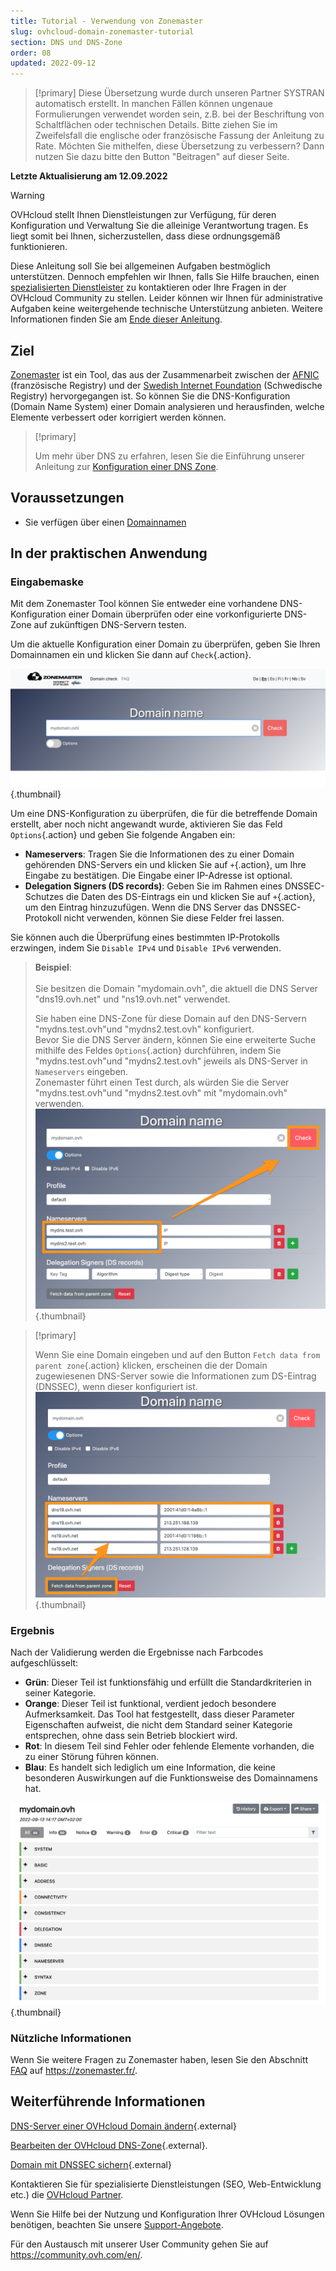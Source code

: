 ```yaml
---
title: Tutorial - Verwendung von Zonemaster
slug: ovhcloud-domain-zonemaster-tutorial
section: DNS und DNS-Zone
order: 08
updated: 2022-09-12
---
```


> [!primary]
> Diese Übersetzung wurde durch unseren Partner SYSTRAN automatisch erstellt. In manchen Fällen können ungenaue Formulierungen verwendet worden sein, z.B. bei der Beschriftung von Schaltflächen oder technischen Details. Bitte ziehen Sie im Zweifelsfall die englische oder französische Fassung der Anleitung zu Rate. Möchten Sie mithelfen, diese Übersetzung zu verbessern? Dann nutzen Sie dazu bitte den Button "Beitragen" auf dieser Seite.
>

**Letzte Aktualisierung am 12.09.2022**

> [!warning]
> OVHcloud stellt Ihnen Dienstleistungen zur Verfügung, für deren Konfiguration und Verwaltung Sie die alleinige Verantwortung tragen. Es liegt somit bei Ihnen, sicherzustellen, dass diese ordnungsgemäß funktionieren.
> 
> Diese Anleitung soll Sie bei allgemeinen Aufgaben bestmöglich unterstützen. Dennoch empfehlen wir Ihnen, falls Sie Hilfe brauchen, einen [spezialisierten Dienstleister](https://partner.ovhcloud.com/de/) zu kontaktieren oder Ihre Fragen in der OVHcloud Community zu stellen. Leider können wir Ihnen für administrative Aufgaben keine weitergehende technische Unterstützung anbieten. Weitere Informationen finden Sie am [Ende dieser Anleitung](#go-further).
>

## Ziel

[Zonemaster](https://zonemaster.net/) ist ein Tool, das aus der Zusammenarbeit zwischen der [AFNIC](https://www.afnic.fr/en/) (französische Registry) und der [Swedish Internet Foundation](https://internetstiftelsen.se/en/) (Schwedische Registry) hervorgegangen ist. So können Sie die DNS-Konfiguration (Domain Name System) einer Domain analysieren und herausfinden, welche Elemente verbessert oder korrigiert werden können.

> [!primary]
>
> Um mehr über DNS zu erfahren, lesen Sie die Einführung unserer Anleitung zur [Konfiguration einer DNS Zone](https://docs.ovh.com/de/domains/webhosting_bearbeiten_der_dns_zone/).

## Voraussetzungen

- Sie verfügen über einen [Domainnamen](https://www.ovhcloud.com/de/domains/)

## In der praktischen Anwendung

### Eingabemaske

Mit dem Zonemaster Tool können Sie entweder eine vorhandene DNS-Konfiguration einer Domain überprüfen oder eine vorkonfigurierte DNS-Zone auf zukünftigen DNS-Servern testen.

Um die aktuelle Konfiguration einer Domain zu überprüfen, geben Sie Ihren Domainnamen ein und klicken Sie dann auf `Check`{.action}.

![domains](images/zonemaster01.png){.thumbnail}

Um eine DNS-Konfiguration zu überprüfen, die für die betreffende Domain erstellt, aber noch nicht angewandt wurde, aktivieren Sie das Feld `Options`{.action} und geben Sie folgende Angaben ein:

- **Nameservers**: Tragen Sie die Informationen des zu einer Domain gehörenden DNS-Servers ein und klicken Sie auf `+`{.action}, um Ihre Eingabe zu bestätigen. Die Eingabe einer IP-Adresse ist optional.
- **Delegation Signers (DS records)**: Geben Sie im Rahmen eines DNSSEC-Schutzes die Daten des DS-Eintrags ein und klicken Sie auf `+`{.action}, um den Eintrag hinzuzufügen. Wenn die DNS Server das DNSSEC-Protokoll nicht verwenden, können Sie diese Felder frei lassen.

Sie können auch die Überprüfung eines bestimmten IP-Protokolls erzwingen, indem Sie `Disable IPv4` und `Disable IPv6` verwenden.

> **Beispiel**:<br><br> Sie besitzen die Domain "mydomain.ovh", die aktuell die DNS Server "dns19.ovh.net" und "ns19.ovh.net" verwendet. 
>
> Sie haben eine DNS-Zone für diese Domain auf den DNS-Servern "mydns.test.ovh"und "mydns2.test.ovh" konfiguriert.<br>
> Bevor Sie die DNS Server ändern, können Sie eine erweiterte Suche mithilfe des Feldes `Options`{.action} durchführen, indem Sie "mydns.test.ovh"und "mydns2.test.ovh" jeweils als DNS-Server in `Nameservers` eingeben.<br>
> Zonemaster führt einen Test durch, als würden Sie die Server "mydns.test.ovh"und "mydns2.test.ovh" mit "mydomain.ovh" verwenden.<br>
> ![domains](images/zonemaster02.png){.thumbnail}

> [!primary]
>
> Wenn Sie eine Domain eingeben und auf den Button `Fetch data from parent zone`{.action} klicken, erscheinen die der Domain zugewiesenen DNS-Server sowie die Informationen zum DS-Eintrag (DNSSEC), wenn dieser konfiguriert ist.
> ![domains](images/zonemaster03.png){.thumbnail}

### Ergebnis

Nach der Validierung werden die Ergebnisse nach Farbcodes aufgeschlüsselt:

- **Grün**: Dieser Teil ist funktionsfähig und erfüllt die Standardkriterien in seiner Kategorie.
- **Orange**: Dieser Teil ist funktional, verdient jedoch besondere Aufmerksamkeit. Das Tool hat festgestellt, dass dieser Parameter Eigenschaften aufweist, die nicht dem Standard seiner Kategorie entsprechen, ohne dass sein Betrieb blockiert wird.
- **Rot**: In diesem Teil sind Fehler oder fehlende Elemente vorhanden, die zu einer Störung führen können. 
- **Blau**: Es handelt sich lediglich um eine Information, die keine besonderen Auswirkungen auf die Funktionsweise des Domainnamens hat.

![domains](images/zonemaster04.png){.thumbnail}

### Nützliche Informationen

Wenn Sie weitere Fragen zu Zonemaster haben, lesen Sie den Abschnitt [FAQ](https://zonemaster.net/en/faq) auf <https://zonemaster.fr/>.

## Weiterführende Informationen <a name="go-further"></a>

[DNS-Server einer OVHcloud Domain ändern](https://docs.ovh.com/de/domains/webhosting_allgemeine_informationen_zu_den_dns_servern/){.external}

[Bearbeiten der OVHcloud DNS-Zone](https://docs.ovh.com/de/domains/webhosting_bearbeiten_der_dns_zone/){.external}.

[Domain mit DNSSEC sichern](https://docs.ovh.com/de/domains/sichern_sie_ihre_domain_mit_dnssec_ab/){.external}

Kontaktieren Sie für spezialisierte Dienstleistungen (SEO, Web-Entwicklung etc.) die [OVHcloud Partner](https://partner.ovhcloud.com/de/directory/).

Wenn Sie Hilfe bei der Nutzung und Konfiguration Ihrer OVHcloud Lösungen benötigen, beachten Sie unsere [Support-Angebote](https://www.ovhcloud.com/de/support-levels/).

Für den Austausch mit unserer User Community gehen Sie auf <https://community.ovh.com/en/>.
